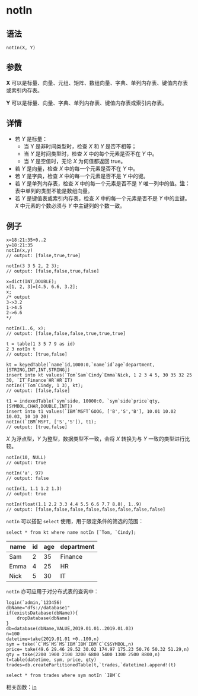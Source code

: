 # notIn

## 语法

`notIn(X, Y)`

## 参数

**X** 可以是标量、向量、元组、矩阵、数组向量、字典、单列内存表、键值内存表或索引内存表。

**Y** 可以是标量、向量、字典、单列内存表、键值内存表或索引内存表。

## 详情

* 若 *Y* 是标量：
  + 当 Y 是非时间类型时，检查 *X* 和 *Y* 是否不相等；
  + 当 *Y* 是时间类型时，检查 *X* 中的每个元素是否不在 *Y* 中。
  + 当 *Y* 是空值时，无论 *X* 为何值都返回 true。
* 若 *Y* 是向量，检查 *X* 中的每一个元素是否不在 *Y* 中。
* 若 *Y* 是字典，检查 *X* 中的每一个元素是否不是 *Y* 中的键。
* 若 *Y* 是单列内存表，检查 *X* 中的每一个元素是否不是 *Y* 唯一列中的值。**注：**
  表中单列的类型不能是数组向量。
* 若 *Y* 是键值表或索引内存表，检查 *X* 中的每一个元素是否不是 *Y* 中的主键。*X* 中元素的个数必须与
  *Y* 中主键列的个数一致。

## 例子

```
x=18:21:35+0..2
y=18:21:35
notIn(x,y)
// output: [false,true,true]

notIn(3 3 5 2, 2 3);
// output: [false,false,true,false]

x=dict(INT,DOUBLE);
x[1, 2, 3]=[4.5, 6.6, 3.2];
x;
/* output
3->3.2
1->4.5
2->6.6
*/

notIn(1..6, x);
// output: [false,false,false,true,true,true]

t = table(1 3 5 7 9 as id)
2 3 notIn t
// output: [true,false]

kt = keyedTable(`name`id,1000:0,`name`id`age`department,[STRING,INT,INT,STRING])
insert into kt values(`Tom`Sam`Cindy`Emma`Nick, 1 2 3 4 5, 30 35 32 25 30, `IT`Finance`HR`HR`IT)
notIn((`Tom`Cindy, 1 3), kt);
// output: [false,false]

t1 = indexedTable(`sym`side, 10000:0, `sym`side`price`qty, [SYMBOL,CHAR,DOUBLE,INT])
insert into t1 values(`IBM`MSFT`GOOG, ['B','S','B'], 10.01 10.02 10.03, 10 10 20)
notIn((`IBM`MSFT, ['S','S']), t1);
// output: [true,false]
```

*X* 为浮点型，*Y* 为整型，数据类型不一致，会将 *X* 转换为与 *Y* 一致的类型进行比较。

```
notIn(10, NULL)
// output: true

notIn('a', 97)
// output: false

notIn(1, 1.1 1.2 1.3)
// output: true

notIn(float(1.1 2.2 3.3 4.4 5.5 6.6 7.7 8.8), 1..9)
// output: [false,false,false,false,false,false,false,false]
```

`notIn` 可以搭配 `select` 使用，用于限定条件的筛选的范围：

```
select * from kt where name notIn [`Tom, `Cindy];
```

| name | id | age | department |
| --- | --- | --- | --- |
| Sam | 2 | 35 | Finance |
| Emma | 4 | 25 | HR |
| Nick | 5 | 30 | IT |

`notIn` 亦可应用于对分布式表的查询中：

```
login(`admin,`123456)
dbName="dfs://database1"
if(existsDatabase(dbName)){
	dropDatabase(dbName)
}
db=database(dbName,VALUE,2019.01.01..2019.01.03)
n=100
datetime=take(2019.01.01 +0..100,n)
sym = take(`C`MS`MS`MS`IBM`IBM`IBM`C`C$SYMBOL,n)
price= take(49.6 29.46 29.52 30.02 174.97 175.23 50.76 50.32 51.29,n)
qty = take(2200 1900 2100 3200 6800 5400 1300 2500 8800,n)
t=table(datetime, sym, price, qty)
trades=db.createPartitionedTable(t,`trades,`datetime).append!(t)

select * from trades where sym notIn `IBM`C
```

相关函数：[in](../i/in.html)

